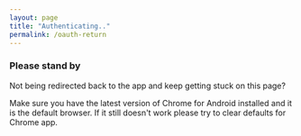 ```yaml
---
layout: page
title: "Authenticating.."
permalink: /oauth-return
---
```


### Please stand by

Not being redirected back to the app and keep getting stuck on this page?

Make sure you have the latest version of Chrome for Android installed and it is the default browser. If it still doesn't work please try to clear defaults for Chrome app. 
